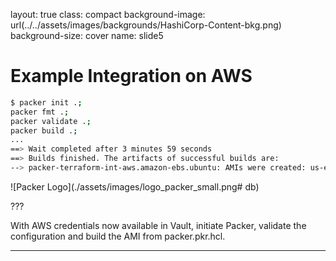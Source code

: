 layout: true
class: compact
background-image: url(../../assets/images/backgrounds/HashiCorp-Content-bkg.png)
background-size: cover
name: slide5

# Example Integration on AWS 

```bash
$ packer init .;
packer fmt .;
packer validate .;
packer build .;
...
==> Wait completed after 3 minutes 59 seconds
==> Builds finished. The artifacts of successful builds are:
--> packer-terraform-int-aws.amazon-ebs.ubuntu: AMIs were created: us-east-2: ami-***
```
![Packer Logo](./assets/images/logo_packer_small.png# db)

???

With AWS credentials now available in Vault, initiate Packer, validate the configuration and build the AMI from packer.pkr.hcl.

---
